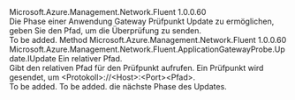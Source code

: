 <Type Name="IWithPath" FullName="Microsoft.Azure.Management.Network.Fluent.ApplicationGatewayProbe.Update.IWithPath">
  <TypeSignature Language="C#" Value="public interface IWithPath" />
  <TypeSignature Language="ILAsm" Value=".class public interface auto ansi abstract IWithPath" />
  <TypeSignature Language="DocId" Value="T:Microsoft.Azure.Management.Network.Fluent.ApplicationGatewayProbe.Update.IWithPath" />
  <TypeSignature Language="VB.NET" Value="Public Interface IWithPath" />
  <TypeSignature Language="F#" Value="type IWithPath = interface" />
  <AssemblyInfo>
    <AssemblyName>Microsoft.Azure.Management.Network.Fluent</AssemblyName>
    <AssemblyVersion>1.0.0.60</AssemblyVersion>
  </AssemblyInfo>
  <Interfaces />
  <Docs>
    <summary>
            Die Phase einer Anwendung Gateway Prüfpunkt Update zu ermöglichen, geben Sie den Pfad, um die Überprüfung zu senden.
            </summary>
    <remarks>To be added.</remarks>
  </Docs>
  <Members>
    <Member MemberName="WithPath">
      <MemberSignature Language="C#" Value="public Microsoft.Azure.Management.Network.Fluent.ApplicationGatewayProbe.Update.IUpdate WithPath (string path);" />
      <MemberSignature Language="ILAsm" Value=".method public hidebysig newslot virtual instance class Microsoft.Azure.Management.Network.Fluent.ApplicationGatewayProbe.Update.IUpdate WithPath(string path) cil managed" />
      <MemberSignature Language="DocId" Value="M:Microsoft.Azure.Management.Network.Fluent.ApplicationGatewayProbe.Update.IWithPath.WithPath(System.String)" />
      <MemberSignature Language="VB.NET" Value="Public Function WithPath (path As String) As IUpdate" />
      <MemberSignature Language="F#" Value="abstract member WithPath : string -&gt; Microsoft.Azure.Management.Network.Fluent.ApplicationGatewayProbe.Update.IUpdate" Usage="iWithPath.WithPath path" />
      <MemberType>Method</MemberType>
      <AssemblyInfo>
        <AssemblyName>Microsoft.Azure.Management.Network.Fluent</AssemblyName>
        <AssemblyVersion>1.0.0.60</AssemblyVersion>
      </AssemblyInfo>
      <ReturnValue>
        <ReturnType>Microsoft.Azure.Management.Network.Fluent.ApplicationGatewayProbe.Update.IUpdate</ReturnType>
      </ReturnValue>
      <Parameters>
        <Parameter Name="path" Type="System.String" />
      </Parameters>
      <Docs>
        <param name="path">Ein relativer Pfad.</param>
        <summary>
            Gibt den relativen Pfad für den Prüfpunkt aufrufen.
            Ein Prüfpunkt wird gesendet, um &lt;Protokoll&gt;://&lt;Host&gt;:&lt;Port&gt;&lt;Pfad&gt;.
            </summary>
        <returns>To be added.</returns>
        <remarks>To be added.</remarks>
        <return>die nächste Phase des Updates.</return>
      </Docs>
    </Member>
  </Members>
</Type>